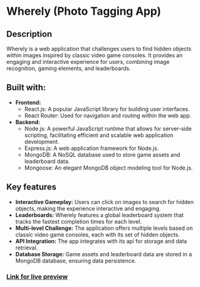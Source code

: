 <h1>Wherely (Photo Tagging App)</h1>

<h2>Description</h2>

Wherely is a web application that challenges users to find hidden objects within images inspired by classic video game consoles. It provides an engaging and interactive experience for users, combining image recognition, gaming elements, and leaderboards.

<h2>Built with: </h2>
<ul>
    <li>
      <strong>Frontend:</strong>
      <ul>
        <li>React.js: A popular JavaScript library for building user interfaces.</li>
        <li>React Router: Used for navigation and routing within the web app.</li>
      </ul>
    </li>
    <li>
      <strong>Backend:</strong>
      <ul>
        <li>Node.js: A powerful JavaScript runtime that allows for server-side scripting, facilitating efficient and scalable web application development.</li>
        <li>Express.js: A web application framework for Node.js.</li>
        <li>MongoDB: A NoSQL database used to store game assets and leaderboard data.</li>
        <li>Mongoose: An elegant MongoDB object modeling tool for Node.js.</li>
      </ul>
    </li>
  </ul>

<h2>Key features</h2>
<ul>
    <li><strong>Interactive Gameplay:</strong> Users can click on images to search for hidden objects, making the experience interactive and engaging.</li>
    <li><strong>Leaderboards:</strong> Wherely features a global leaderboard system that tracks the fastest completion times for each level.</li>
    <li><strong>Multi-level Challenge:</strong> The application offers multiple levels based on classic video game consoles, each with its set of hidden objects.</li>
    <li><strong>API Integration:</strong> The app integrates with its api for storage and data retrieval.</li>
    <li><strong>Database Storage:</strong> Game assets and leaderboard data are stored in a MongoDB database, ensuring data persistence.</li>
  </ul>

<h3><a href='https://wherely.onrender.com/' target="_blank">Link for live preview</a></h3>
